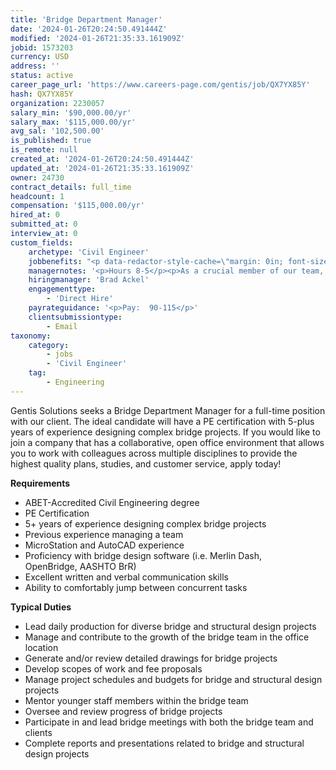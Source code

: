 ```yaml
---
title: 'Bridge Department Manager'
date: '2024-01-26T20:24:50.491444Z'
modified: '2024-01-26T21:35:33.161909Z'
jobid: 1573203
currency: USD
address: ''
status: active
career_page_url: 'https://www.careers-page.com/gentis/job/QX7YX85Y'
hash: QX7YX85Y
organization: 2230057
salary_min: '$90,000.00/yr'
salary_max: '$115,000.00/yr'
avg_sal: '102,500.00'
is_published: true
is_remote: null
created_at: '2024-01-26T20:24:50.491444Z'
updated_at: '2024-01-26T21:35:33.161909Z'
owner: 24730
contract_details: full_time
headcount: 1
compensation: '$115,000.00/yr'
hired_at: 0
submitted_at: 0
interview_at: 0
custom_fields:
    archetype: 'Civil Engineer'
    jobbenefits: "<p data-redactor-style-cache=\"margin: 0in; font-size: 11pt; font-family: Calibri, sans-serif; color: rgb(36, 36, 36); font-style: normal; font-variant-ligatures: normal; font-variant-caps: normal; font-weight: 400; letter-spacing: normal; orphans: 2; text-align: start; text-indent: 0px; text-transform: none; widows: 2; word-spacing: 0px; -webkit-text-stroke-width: 0px; white-space: normal; background-color: rgb(255, 255, 255); text-decoration-thickness: initial; text-decoration-style: initial; text-decoration-color: initial;\" style=\"margin: 0in; font-size: 11pt; font-family: Calibri, sans-serif; color: rgb(36, 36, 36); font-style: normal; font-variant-ligatures: normal; font-variant-caps: normal; font-weight: 400; letter-spacing: normal; orphans: 2; text-align: start; text-indent: 0px; text-transform: none; widows: 2; word-spacing: 0px; -webkit-text-stroke-width: 0px; white-space: normal; background-color: rgb(255, 255, 255); text-decoration-thickness: initial; text-decoration-style: initial; text-decoration-color: initial;\"><span data-redactor-span=\"true\" data-redactor-style-cache=\"border: 0px; font-style: inherit; font-variant: inherit; font-weight: inherit; font-stretch: inherit; font-size: inherit; line-height: inherit; font-family: Arial, sans-serif; font-optical-sizing: inherit; font-kerning: inherit; font-feature-settings: inherit; font-variation-settings: inherit; margin: 0px; padding: 0px; vertical-align: baseline; color: inherit;\" style=\"border: 0px; font-style: inherit; font-variant: inherit; font-weight: inherit; font-stretch: inherit; font-size: inherit; line-height: inherit; font-family: Arial, sans-serif; font-optical-sizing: inherit; font-kerning: inherit; font-feature-settings: inherit; font-variation-settings: inherit; margin: 0px; padding: 0px; vertical-align: baseline; color: inherit;\">Compensation and performance evaluations are completed annually. Additionally, employees are eligible to earn bonuses through our Employee Bonus Program. Our compensation packages also include coverage for professional development training/education, professional registrations, exams, and association/professional organization membership dues.</span></p>\n<p data-redactor-style-cache=\"margin: 0in; font-size: 11pt; font-family: Calibri, sans-serif; color: rgb(36, 36, 36); font-style: normal; font-variant-ligatures: normal; font-variant-caps: normal; font-weight: 400; letter-spacing: normal; orphans: 2; text-align: start; text-indent: 0px; text-transform: none; widows: 2; word-spacing: 0px; -webkit-text-stroke-width: 0px; white-space: normal; background-color: rgb(255, 255, 255); text-decoration-thickness: initial; text-decoration-style: initial; text-decoration-color: initial;\" style=\"margin: 0in; font-size: 11pt; font-family: Calibri, sans-serif; color: rgb(36, 36, 36); font-style: normal; font-variant-ligatures: normal; font-variant-caps: normal; font-weight: 400; letter-spacing: normal; orphans: 2; text-align: start; text-indent: 0px; text-transform: none; widows: 2; word-spacing: 0px; -webkit-text-stroke-width: 0px; white-space: normal; background-color: rgb(255, 255, 255); text-decoration-thickness: initial; text-decoration-style: initial; text-decoration-color: initial;\"><span data-redactor-span=\"true\" data-redactor-style-cache=\"border: 0px; font-style: inherit; font-variant: inherit; font-weight: inherit; font-stretch: inherit; font-size: inherit; line-height: inherit; font-family: Arial, sans-serif; font-optical-sizing: inherit; font-kerning: inherit; font-feature-settings: inherit; font-variation-settings: inherit; margin: 0px; padding: 0px; vertical-align: baseline; color: inherit;\" style=\"border: 0px; font-style: inherit; font-variant: inherit; font-weight: inherit; font-stretch: inherit; font-size: inherit; line-height: inherit; font-family: Arial, sans-serif; font-optical-sizing: inherit; font-kerning: inherit; font-feature-settings: inherit; font-variation-settings: inherit; margin: 0px; padding: 0px; vertical-align: baseline; color: inherit;\"></span></p>\n<p data-redactor-style-cache=\"margin: 0in; font-size: 11pt; font-family: Calibri, sans-serif; color: rgb(36, 36, 36); font-style: normal; font-variant-ligatures: normal; font-variant-caps: normal; font-weight: 400; letter-spacing: normal; orphans: 2; text-align: start; text-indent: 0px; text-transform: none; widows: 2; word-spacing: 0px; -webkit-text-stroke-width: 0px; white-space: normal; background-color: rgb(255, 255, 255); text-decoration-thickness: initial; text-decoration-style: initial; text-decoration-color: initial;\" style=\"margin: 0in; font-size: 11pt; font-family: Calibri, sans-serif; color: rgb(36, 36, 36); font-style: normal; font-variant-ligatures: normal; font-variant-caps: normal; font-weight: 400; letter-spacing: normal; orphans: 2; text-align: start; text-indent: 0px; text-transform: none; widows: 2; word-spacing: 0px; -webkit-text-stroke-width: 0px; white-space: normal; background-color: rgb(255, 255, 255); text-decoration-thickness: initial; text-decoration-style: initial; text-decoration-color: initial;\"><span data-redactor-span=\"true\" data-redactor-style-cache=\"border: 0px; font-style: inherit; font-variant: inherit; font-weight: inherit; font-stretch: inherit; font-size: inherit; line-height: inherit; font-family: Arial, sans-serif; font-optical-sizing: inherit; font-kerning: inherit; font-feature-settings: inherit; font-variation-settings: inherit; margin: 0px; padding: 0px; vertical-align: baseline; color: inherit;\" style=\"border: 0px; font-style: inherit; font-variant: inherit; font-weight: inherit; font-stretch: inherit; font-size: inherit; line-height: inherit; font-family: Arial, sans-serif; font-optical-sizing: inherit; font-kerning: inherit; font-feature-settings: inherit; font-variation-settings: inherit; margin: 0px; padding: 0px; vertical-align: baseline; color: inherit;\">Employees are offered <span data-markjs=\"true\" data-ogac=\"\" data-ogab=\"\" data-ogsc=\"\" data-ogsb=\"\" data-redactor-span=\"true\" data-redactor-style-cache=\"border: 0px; font: inherit; margin: 0px; padding: 0px; vertical-align: baseline; color: inherit;\" style=\"border: 0px; font: inherit; margin: 0px; padding: 0px; vertical-align: baseline; color: inherit;\">benefits</span> in the medical, dental, life and disability programs as part of full-time employment with the Company. <span data-markjs=\"true\" data-ogac=\"\" data-ogab=\"\" data-ogsc=\"\" data-ogsb=\"\" data-redactor-span=\"true\" data-redactor-style-cache=\"border: 0px; font: inherit; margin: 0px; padding: 0px; vertical-align: baseline; color: inherit;\" style=\"border: 0px; font: inherit; margin: 0px; padding: 0px; vertical-align: baseline; color: inherit;\">Benefits</span> are subject to the eligibility requirements and exclusions of each program.</span></p>\n<p data-redactor-style-cache=\"margin: 0in; font-size: 11pt; font-family: Calibri, sans-serif; color: rgb(36, 36, 36); font-style: normal; font-variant-ligatures: normal; font-variant-caps: normal; font-weight: 400; letter-spacing: normal; orphans: 2; text-align: start; text-indent: 0px; text-transform: none; widows: 2; word-spacing: 0px; -webkit-text-stroke-width: 0px; white-space: normal; background-color: rgb(255, 255, 255); text-decoration-thickness: initial; text-decoration-style: initial; text-decoration-color: initial;\" style=\"margin: 0in; font-size: 11pt; font-family: Calibri, sans-serif; color: rgb(36, 36, 36); font-style: normal; font-variant-ligatures: normal; font-variant-caps: normal; font-weight: 400; letter-spacing: normal; orphans: 2; text-align: start; text-indent: 0px; text-transform: none; widows: 2; word-spacing: 0px; -webkit-text-stroke-width: 0px; white-space: normal; background-color: rgb(255, 255, 255); text-decoration-thickness: initial; text-decoration-style: initial; text-decoration-color: initial;\"><span data-redactor-span=\"true\" data-redactor-style-cache=\"border: 0px; font-style: inherit; font-variant: inherit; font-weight: inherit; font-stretch: inherit; font-size: inherit; line-height: inherit; font-family: Arial, sans-serif; font-optical-sizing: inherit; font-kerning: inherit; font-feature-settings: inherit; font-variation-settings: inherit; margin: 0px; padding: 0px; vertical-align: baseline; color: inherit;\" style=\"border: 0px; font-style: inherit; font-variant: inherit; font-weight: inherit; font-stretch: inherit; font-size: inherit; line-height: inherit; font-family: Arial, sans-serif; font-optical-sizing: inherit; font-kerning: inherit; font-feature-settings: inherit; font-variation-settings: inherit; margin: 0px; padding: 0px; vertical-align: baseline; color: inherit;\"></span></p>\n<p data-redactor-style-cache=\"margin: 0in; font-size: 11pt; font-family: Calibri, sans-serif; color: rgb(36, 36, 36); font-style: normal; font-variant-ligatures: normal; font-variant-caps: normal; font-weight: 400; letter-spacing: normal; orphans: 2; text-align: start; text-indent: 0px; text-transform: none; widows: 2; word-spacing: 0px; -webkit-text-stroke-width: 0px; white-space: normal; background-color: rgb(255, 255, 255); text-decoration-thickness: initial; text-decoration-style: initial; text-decoration-color: initial;\" style=\"margin: 0in; font-size: 11pt; font-family: Calibri, sans-serif; color: rgb(36, 36, 36); font-style: normal; font-variant-ligatures: normal; font-variant-caps: normal; font-weight: 400; letter-spacing: normal; orphans: 2; text-align: start; text-indent: 0px; text-transform: none; widows: 2; word-spacing: 0px; -webkit-text-stroke-width: 0px; white-space: normal; background-color: rgb(255, 255, 255); text-decoration-thickness: initial; text-decoration-style: initial; text-decoration-color: initial;\"><strong><span data-redactor-span=\"true\" data-redactor-style-cache=\"border: 0px; font-style: inherit; font-variant: inherit; font-weight: inherit; font-stretch: inherit; font-size: inherit; line-height: inherit; font-family: Arial, sans-serif; font-optical-sizing: inherit; font-kerning: inherit; font-feature-settings: inherit; font-variation-settings: inherit; margin: 0px; padding: 0px; vertical-align: baseline; color: inherit;\" style=\"border: 0px; font-style: inherit; font-variant: inherit; font-weight: inherit; font-stretch: inherit; font-size: inherit; line-height: inherit; font-family: Arial, sans-serif; font-optical-sizing: inherit; font-kerning: inherit; font-feature-settings: inherit; font-variation-settings: inherit; margin: 0px; padding: 0px; vertical-align: baseline; color: inherit;\">Medical Insurance: </span></strong><span data-redactor-span=\"true\" data-redactor-style-cache=\"border: 0px; font-style: inherit; font-variant: inherit; font-weight: inherit; font-stretch: inherit; font-size: inherit; line-height: inherit; font-family: Arial, sans-serif; font-optical-sizing: inherit; font-kerning: inherit; font-feature-settings: inherit; font-variation-settings: inherit; margin: 0px; padding: 0px; vertical-align: baseline; color: inherit;\" style=\"border: 0px; font-style: inherit; font-variant: inherit; font-weight: inherit; font-stretch: inherit; font-size: inherit; line-height: inherit; font-family: Arial, sans-serif; font-optical-sizing: inherit; font-kerning: inherit; font-feature-settings: inherit; font-variation-settings: inherit; margin: 0px; padding: 0px; vertical-align: baseline; color: inherit;\">CM offers either individual or family medical insurance coverage. The medical benefit provides coverage for routine and preventative services. Vision coverage is provided too. Currently, CM will cover 90% (individual, employee &amp; spouse, employee &amp; dependent, or family) of the premium payment for <em>all</em> medical insurance costs. This is subject to change yearly.</span><span data-redactor-span=\"true\" data-redactor-style-cache=\"border: 0px; font-style: inherit; font-variant: inherit; font-weight: inherit; font-stretch: inherit; font-size: 10pt; line-height: inherit; font-family: Arial, sans-serif; font-optical-sizing: inherit; font-kerning: inherit; font-feature-settings: inherit; font-variation-settings: inherit; margin: 0px; padding: 0px; vertical-align: baseline; color: inherit;\" style=\"border: 0px; font-style: inherit; font-variant: inherit; font-weight: inherit; font-stretch: inherit; font-size: 10pt; line-height: inherit; font-family: Arial, sans-serif; font-optical-sizing: inherit; font-kerning: inherit; font-feature-settings: inherit; font-variation-settings: inherit; margin: 0px; padding: 0px; vertical-align: baseline; color: inherit;\"></span></p>\n<p data-redactor-style-cache=\"margin: 0in; font-size: 11pt; font-family: Calibri, sans-serif; color: rgb(36, 36, 36); font-style: normal; font-variant-ligatures: normal; font-variant-caps: normal; font-weight: 400; letter-spacing: normal; orphans: 2; text-align: start; text-indent: 0px; text-transform: none; widows: 2; word-spacing: 0px; -webkit-text-stroke-width: 0px; white-space: normal; background-color: rgb(255, 255, 255); text-decoration-thickness: initial; text-decoration-style: initial; text-decoration-color: initial;\" style=\"margin: 0in; font-size: 11pt; font-family: Calibri, sans-serif; color: rgb(36, 36, 36); font-style: normal; font-variant-ligatures: normal; font-variant-caps: normal; font-weight: 400; letter-spacing: normal; orphans: 2; text-align: start; text-indent: 0px; text-transform: none; widows: 2; word-spacing: 0px; -webkit-text-stroke-width: 0px; white-space: normal; background-color: rgb(255, 255, 255); text-decoration-thickness: initial; text-decoration-style: initial; text-decoration-color: initial;\"><span data-redactor-span=\"true\" data-redactor-style-cache=\"border: 0px; font-style: inherit; font-variant: inherit; font-weight: inherit; font-stretch: inherit; font-size: inherit; line-height: inherit; font-family: Arial, sans-serif; font-optical-sizing: inherit; font-kerning: inherit; font-feature-settings: inherit; font-variation-settings: inherit; margin: 0px; padding: 0px; vertical-align: baseline; color: inherit;\" style=\"border: 0px; font-style: inherit; font-variant: inherit; font-weight: inherit; font-stretch: inherit; font-size: inherit; line-height: inherit; font-family: Arial, sans-serif; font-optical-sizing: inherit; font-kerning: inherit; font-feature-settings: inherit; font-variation-settings: inherit; margin: 0px; padding: 0px; vertical-align: baseline; color: inherit;\"></span></p>\n<p data-redactor-style-cache=\"margin: 0in; font-size: 11pt; font-family: Calibri, sans-serif; color: rgb(36, 36, 36); font-style: normal; font-variant-ligatures: normal; font-variant-caps: normal; font-weight: 400; letter-spacing: normal; orphans: 2; text-align: start; text-indent: 0px; text-transform: none; widows: 2; word-spacing: 0px; -webkit-text-stroke-width: 0px; white-space: normal; background-color: rgb(255, 255, 255); text-decoration-thickness: initial; text-decoration-style: initial; text-decoration-color: initial;\" style=\"margin: 0in; font-size: 11pt; font-family: Calibri, sans-serif; color: rgb(36, 36, 36); font-style: normal; font-variant-ligatures: normal; font-variant-caps: normal; font-weight: 400; letter-spacing: normal; orphans: 2; text-align: start; text-indent: 0px; text-transform: none; widows: 2; word-spacing: 0px; -webkit-text-stroke-width: 0px; white-space: normal; background-color: rgb(255, 255, 255); text-decoration-thickness: initial; text-decoration-style: initial; text-decoration-color: initial;\"><strong><span data-redactor-span=\"true\" data-redactor-style-cache=\"border: 0px; font-style: inherit; font-variant: inherit; font-weight: inherit; font-stretch: inherit; font-size: inherit; line-height: inherit; font-family: Arial, sans-serif; font-optical-sizing: inherit; font-kerning: inherit; font-feature-settings: inherit; font-variation-settings: inherit; margin: 0px; padding: 0px; vertical-align: baseline; color: inherit;\" style=\"border: 0px; font-style: inherit; font-variant: inherit; font-weight: inherit; font-stretch: inherit; font-size: inherit; line-height: inherit; font-family: Arial, sans-serif; font-optical-sizing: inherit; font-kerning: inherit; font-feature-settings: inherit; font-variation-settings: inherit; margin: 0px; padding: 0px; vertical-align: baseline; color: inherit;\">Paid-Time-Off:</span></strong><span data-redactor-span=\"true\" data-redactor-style-cache=\"border: 0px; font-style: inherit; font-variant: inherit; font-weight: inherit; font-stretch: inherit; font-size: inherit; line-height: inherit; font-family: Arial, sans-serif; font-optical-sizing: inherit; font-kerning: inherit; font-feature-settings: inherit; font-variation-settings: inherit; margin: 0px; padding: 0px; vertical-align: baseline; color: inherit;\" style=\"border: 0px; font-style: inherit; font-variant: inherit; font-weight: inherit; font-stretch: inherit; font-size: inherit; line-height: inherit; font-family: Arial, sans-serif; font-optical-sizing: inherit; font-kerning: inherit; font-feature-settings: inherit; font-variation-settings: inherit; margin: 0px; padding: 0px; vertical-align: baseline; color: inherit;\"> Employee is eligible to accrue 15 days of Paid-Time-Off (PTO) per calendar year. In addition, CM offers seven paid holidays per year.</span></p>\n<p data-redactor-style-cache=\"margin: 0in; font-size: 11pt; font-family: Calibri, sans-serif; color: rgb(36, 36, 36); font-style: normal; font-variant-ligatures: normal; font-variant-caps: normal; font-weight: 400; letter-spacing: normal; orphans: 2; text-align: start; text-indent: 0px; text-transform: none; widows: 2; word-spacing: 0px; -webkit-text-stroke-width: 0px; white-space: normal; background-color: rgb(255, 255, 255); text-decoration-thickness: initial; text-decoration-style: initial; text-decoration-color: initial;\" style=\"margin: 0in; font-size: 11pt; font-family: Calibri, sans-serif; color: rgb(36, 36, 36); font-style: normal; font-variant-ligatures: normal; font-variant-caps: normal; font-weight: 400; letter-spacing: normal; orphans: 2; text-align: start; text-indent: 0px; text-transform: none; widows: 2; word-spacing: 0px; -webkit-text-stroke-width: 0px; white-space: normal; background-color: rgb(255, 255, 255); text-decoration-thickness: initial; text-decoration-style: initial; text-decoration-color: initial;\"><span data-redactor-span=\"true\" data-redactor-style-cache=\"border: 0px; font-style: inherit; font-variant: inherit; font-weight: inherit; font-stretch: inherit; font-size: inherit; line-height: inherit; font-family: Arial, sans-serif; font-optical-sizing: inherit; font-kerning: inherit; font-feature-settings: inherit; font-variation-settings: inherit; margin: 0px; padding: 0px; vertical-align: baseline; color: inherit;\" style=\"border: 0px; font-style: inherit; font-variant: inherit; font-weight: inherit; font-stretch: inherit; font-size: inherit; line-height: inherit; font-family: Arial, sans-serif; font-optical-sizing: inherit; font-kerning: inherit; font-feature-settings: inherit; font-variation-settings: inherit; margin: 0px; padding: 0px; vertical-align: baseline; color: inherit;\"></span></p>\n<p data-redactor-style-cache=\"margin: 0in; font-size: 11pt; font-family: Calibri, sans-serif; color: rgb(36, 36, 36); font-style: normal; font-variant-ligatures: normal; font-variant-caps: normal; font-weight: 400; letter-spacing: normal; orphans: 2; text-align: start; text-indent: 0px; text-transform: none; widows: 2; word-spacing: 0px; -webkit-text-stroke-width: 0px; white-space: normal; background-color: rgb(255, 255, 255); text-decoration-thickness: initial; text-decoration-style: initial; text-decoration-color: initial;\" style=\"margin: 0in; font-size: 11pt; font-family: Calibri, sans-serif; color: rgb(36, 36, 36); font-style: normal; font-variant-ligatures: normal; font-variant-caps: normal; font-weight: 400; letter-spacing: normal; orphans: 2; text-align: start; text-indent: 0px; text-transform: none; widows: 2; word-spacing: 0px; -webkit-text-stroke-width: 0px; white-space: normal; background-color: rgb(255, 255, 255); text-decoration-thickness: initial; text-decoration-style: initial; text-decoration-color: initial;\"><strong><span data-redactor-span=\"true\" data-redactor-style-cache=\"border: 0px; font-style: inherit; font-variant: inherit; font-weight: inherit; font-stretch: inherit; font-size: inherit; line-height: inherit; font-family: Arial, sans-serif; font-optical-sizing: inherit; font-kerning: inherit; font-feature-settings: inherit; font-variation-settings: inherit; margin: 0px; padding: 0px; vertical-align: baseline; color: inherit;\" style=\"border: 0px; font-style: inherit; font-variant: inherit; font-weight: inherit; font-stretch: inherit; font-size: inherit; line-height: inherit; font-family: Arial, sans-serif; font-optical-sizing: inherit; font-kerning: inherit; font-feature-settings: inherit; font-variation-settings: inherit; margin: 0px; padding: 0px; vertical-align: baseline; color: inherit;\">401(k) Profit Sharing Retirement Plan</span></strong><span data-redactor-span=\"true\" data-redactor-style-cache=\"border: 0px; font-style: inherit; font-variant: inherit; font-weight: inherit; font-stretch: inherit; font-size: inherit; line-height: inherit; font-family: Arial, sans-serif; font-optical-sizing: inherit; font-kerning: inherit; font-feature-settings: inherit; font-variation-settings: inherit; margin: 0px; padding: 0px; vertical-align: baseline; color: inherit;\" style=\"border: 0px; font-style: inherit; font-variant: inherit; font-weight: inherit; font-stretch: inherit; font-size: inherit; line-height: inherit; font-family: Arial, sans-serif; font-optical-sizing: inherit; font-kerning: inherit; font-feature-settings: inherit; font-variation-settings: inherit; margin: 0px; padding: 0px; vertical-align: baseline; color: inherit;\">: </span><span data-redactor-span=\"true\" data-redactor-style-cache=\"border: 0px; font-style: inherit; font-variant: inherit; font-weight: inherit; font-stretch: inherit; font-size: inherit; line-height: inherit; font-family: Arial, sans-serif; font-optical-sizing: inherit; font-kerning: inherit; font-feature-settings: inherit; font-variation-settings: inherit; margin: 0px; padding: 0px; vertical-align: baseline; color: inherit;\" style=\"border: 0px; font-style: inherit; font-variant: inherit; font-weight: inherit; font-stretch: inherit; font-size: inherit; line-height: inherit; font-family: Arial, sans-serif; font-optical-sizing: inherit; font-kerning: inherit; font-feature-settings: inherit; font-variation-settings: inherit; margin: 0px; padding: 0px; vertical-align: baseline; color: inherit;\">CM offers the ability for employees to participate in our company profit sharing plan. Currently, the company offers a Safe Harbor plan, which guarantees a minimum company contribution of 3% of yearly salary to a retirement account, whether you contribute or not.</span></p>\n<p data-redactor-style-cache=\"margin: 0in; font-size: 11pt; font-family: Calibri, sans-serif; color: rgb(36, 36, 36); font-style: normal; font-variant-ligatures: normal; font-variant-caps: normal; font-weight: 400; letter-spacing: normal; orphans: 2; text-align: start; text-indent: 0px; text-transform: none; widows: 2; word-spacing: 0px; -webkit-text-stroke-width: 0px; white-space: normal; background-color: rgb(255, 255, 255); text-decoration-thickness: initial; text-decoration-style: initial; text-decoration-color: initial;\" style=\"margin: 0in; font-size: 11pt; font-family: Calibri, sans-serif; color: rgb(36, 36, 36); font-style: normal; font-variant-ligatures: normal; font-variant-caps: normal; font-weight: 400; letter-spacing: normal; orphans: 2; text-align: start; text-indent: 0px; text-transform: none; widows: 2; word-spacing: 0px; -webkit-text-stroke-width: 0px; white-space: normal; background-color: rgb(255, 255, 255); text-decoration-thickness: initial; text-decoration-style: initial; text-decoration-color: initial;\"><span data-redactor-span=\"true\" data-redactor-style-cache=\"border: 0px; font-style: inherit; font-variant: inherit; font-weight: inherit; font-stretch: inherit; font-size: inherit; line-height: inherit; font-family: Arial, sans-serif; font-optical-sizing: inherit; font-kerning: inherit; font-feature-settings: inherit; font-variation-settings: inherit; margin: 0px; padding: 0px; vertical-align: baseline; color: inherit;\" style=\"border: 0px; font-style: inherit; font-variant: inherit; font-weight: inherit; font-stretch: inherit; font-size: inherit; line-height: inherit; font-family: Arial, sans-serif; font-optical-sizing: inherit; font-kerning: inherit; font-feature-settings: inherit; font-variation-settings: inherit; margin: 0px; padding: 0px; vertical-align: baseline; color: inherit;\"></span></p>\n<p data-redactor-style-cache=\"margin: 0in; font-size: 11pt; font-family: Calibri, sans-serif; color: rgb(36, 36, 36); font-style: normal; font-variant-ligatures: normal; font-variant-caps: normal; font-weight: 400; letter-spacing: normal; orphans: 2; text-align: start; text-indent: 0px; text-transform: none; widows: 2; word-spacing: 0px; -webkit-text-stroke-width: 0px; white-space: normal; background-color: rgb(255, 255, 255); text-decoration-thickness: initial; text-decoration-style: initial; text-decoration-color: initial;\" style=\"margin: 0in; font-size: 11pt; font-family: Calibri, sans-serif; color: rgb(36, 36, 36); font-style: normal; font-variant-ligatures: normal; font-variant-caps: normal; font-weight: 400; letter-spacing: normal; orphans: 2; text-align: start; text-indent: 0px; text-transform: none; widows: 2; word-spacing: 0px; -webkit-text-stroke-width: 0px; white-space: normal; background-color: rgb(255, 255, 255); text-decoration-thickness: initial; text-decoration-style: initial; text-decoration-color: initial;\"><span data-redactor-span=\"true\" data-redactor-style-cache=\"border: 0px; font-style: inherit; font-variant: inherit; font-weight: inherit; font-stretch: inherit; font-size: inherit; line-height: inherit; font-family: Arial, sans-serif; font-optical-sizing: inherit; font-kerning: inherit; font-feature-settings: inherit; font-variation-settings: inherit; margin: 0px; padding: 0px; vertical-align: baseline; color: inherit;\" style=\"border: 0px; font-style: inherit; font-variant: inherit; font-weight: inherit; font-stretch: inherit; font-size: inherit; line-height: inherit; font-family: Arial, sans-serif; font-optical-sizing: inherit; font-kerning: inherit; font-feature-settings: inherit; font-variation-settings: inherit; margin: 0px; padding: 0px; vertical-align: baseline; color: inherit;\">After one year of full employment, employees are eligible for a Company sponsored Cash Balance Plan. This is a defined benefit retirement plan. This plan provides for a yearly contribution towards a qualified account with a guaranteed rate of return.</span></p>"
    managernotes: '<p>Hours 8-5</p><p>﻿As a crucial member of our team, you will lead the daily production for various types of bridge and structural design. You&nbsp;will manage and help to build a growing bridge team within the office location. You will&nbsp;generate and/or review detailed drawings, develop scopes of work, fee proposals, and<br>manage project schedules and budgets.</p><p>Our collaborative, open office environment allows you to work with colleagues across&nbsp;multiple disciplines to provide the highest quality plans, studies, and customer service.&nbsp;Our management style provides support for employees to thrive and develop their design&nbsp;passions into a fulfilling career. You will mentor younger staff, oversee and review projects,&nbsp;participate and lead bridge meetings with the bridge team and clients, and complete&nbsp;reports and presentations</p>'
    hiringmanager: 'Brad Ackel'
    engagementtype:
        - 'Direct Hire'
    payrateguidance: '<p>Pay:  90-115</p>'
    clientsubmissiontype:
        - Email
taxonomy:
    category:
        - jobs
        - 'Civil Engineer'
    tag:
        - Engineering
---
```


<p>Gentis Solutions seeks a Bridge Department Manager for a full-time position with our client. The ideal candidate will have a PE certification with 5-plus years of experience designing complex bridge projects. If you would like to join a company that has a&nbsp;﻿collaborative, open office environment that allows you to work with colleagues across multiple disciplines to provide the highest quality plans, studies, and customer service, apply today!</p>
<p><strong>Requirements</strong></p>
<ul><li>﻿ABET-Accredited Civil Engineering&nbsp;degree</li><li>PE Certification</li><li>5+ years of experience designing&nbsp;complex bridge projects</li><li>Previous experience managing a team</li><li>MicroStation and AutoCAD experience</li><li>Proficiency with bridge design&nbsp;software (i.e. Merlin Dash, OpenBridge,&nbsp;AASHTO BrR)</li><li>Excellent written and verbal&nbsp;communication skills</li><li>Ability to comfortably jump between&nbsp;concurrent tasks</li></ul>
<p><strong>Typical Duties</strong></p>
<ul><li>﻿Lead daily production for diverse bridge and structural design projects</li><li>Manage and contribute to the growth of the bridge team in the office location</li><li>Generate and/or review detailed drawings for bridge projects</li><li>Develop scopes of work and fee proposals</li><li>Manage project schedules and budgets for bridge and structural design projects</li><li>Mentor younger staff members within the bridge team</li><li>Oversee and review progress of bridge projects</li><li>Participate in and lead bridge meetings with both the bridge team and clients</li><li>Complete reports and presentations related to bridge and structural design projects</li></ul>